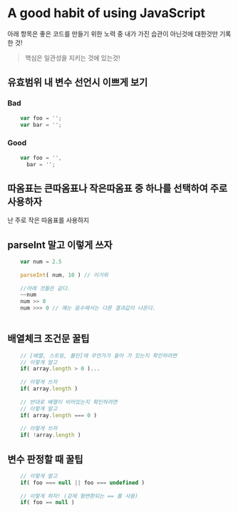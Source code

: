 # A good habit of using JavaScript
아래 항목은 좋은 코드를 만들기 위한 노력 중 내가 가진 습관이 아닌것에 대한것만 기록 한 것!

> 핵심은 일관성을 지키는 것에 있는것! 



## 유효범위 내 변수 선언시 이쁘게 보기
### Bad
```JavaScript
	var foo = '';
    var bar = '';
```

### Good
```JavaScript
	var foo = '',
      bar = '';
```

## 따옴표는 큰따옴표나 작은따옴표 중 하나를 선택하여 주로 사용하자
난 주로 작은 따옴표를 사용하지

## parseInt 말고 이렇게 쓰자
```JavaScript
	var num = 2.5
    
    parseInt( num, 10 ) // 이거와
    
    //아래 것들은 같다.
    ~~num
    num >> 0
    num >>> 0 // 얘는 음수에서는 다른 결과값이 나온다.
    
```

## 배열체크 조건문 꿀팁
```JavaScript
	// [배열, 스트링, 불린]에 무언가가 들어 가 있는지 확인하려면
	// 이렇게 말고
	if( array.length > 0 )... 
    
    // 이렇게 쓰자
    if( array.length )
    
    // 반대로 배열이 비어있는지 확인하려면
    // 이렇게 말고
    if( array.length === 0 )
    
    // 이렇게 쓰자
    if( !array.length )
```

## 변수 판정할 때 꿀팁
```JavaScript
	// 이렇게 말고
	if( foo === null || foo === undefined )
    
    // 이렇게 하자! (강제 형변환되는 == 를 사용)
    if( foo == null )
```